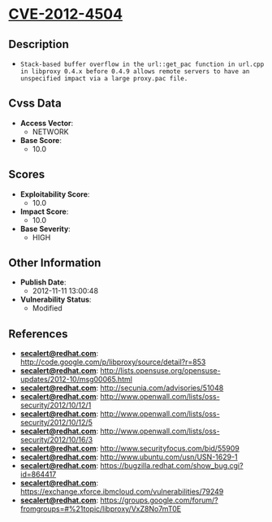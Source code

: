 
# [CVE-2012-4504](http://code.google.com/p/libproxy/source/detail?r=853)

## Description

- `Stack-based buffer overflow in the url::get_pac function in url.cpp in libproxy 0.4.x before 0.4.9 allows remote servers to have an unspecified impact via a large proxy.pac file.`

## Cvss Data

- **Access Vector**:
  - NETWORK
- **Base Score**:
  - 10.0

## Scores

- **Exploitability Score**:
  - 10.0
- **Impact Score**:
  - 10.0
- **Base Severity**:
  - HIGH

## Other Information

- **Publish Date**:
  - 2012-11-11 13:00:48
- **Vulnerability Status**:
  - Modified

## References

- **secalert@redhat.com**: http://code.google.com/p/libproxy/source/detail?r=853
- **secalert@redhat.com**: http://lists.opensuse.org/opensuse-updates/2012-10/msg00065.html
- **secalert@redhat.com**: http://secunia.com/advisories/51048
- **secalert@redhat.com**: http://www.openwall.com/lists/oss-security/2012/10/12/1
- **secalert@redhat.com**: http://www.openwall.com/lists/oss-security/2012/10/12/5
- **secalert@redhat.com**: http://www.openwall.com/lists/oss-security/2012/10/16/3
- **secalert@redhat.com**: http://www.securityfocus.com/bid/55909
- **secalert@redhat.com**: http://www.ubuntu.com/usn/USN-1629-1
- **secalert@redhat.com**: https://bugzilla.redhat.com/show_bug.cgi?id=864417
- **secalert@redhat.com**: https://exchange.xforce.ibmcloud.com/vulnerabilities/79249
- **secalert@redhat.com**: https://groups.google.com/forum/?fromgroups=#%21topic/libproxy/VxZ8No7mT0E
